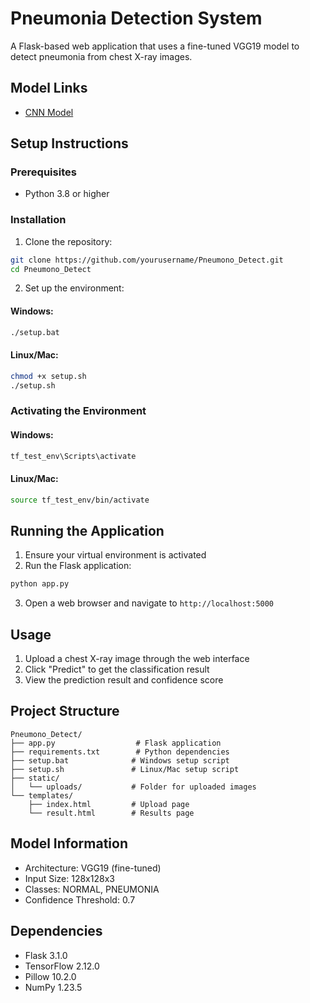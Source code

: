 # Pneumonia Detection System

A Flask-based web application that uses a fine-tuned VGG19 model to detect pneumonia from chest X-ray images.

## Model Links
- [CNN Model](https://drive.google.com/file/d/1-4L-8HJ79W5k-0l8FchG4HH1SI2dLi2W/view?usp=sharing)

## Setup Instructions

### Prerequisites
- Python 3.8 or higher

### Installation

1. Clone the repository:

```bash
git clone https://github.com/yourusername/Pneumono_Detect.git
cd Pneumono_Detect
```

2. Set up the environment:

#### Windows:

```bash
./setup.bat
```

#### Linux/Mac:

```bash
chmod +x setup.sh
./setup.sh
```

### Activating the Environment

#### Windows:

```bash
tf_test_env\Scripts\activate
```

#### Linux/Mac:

```bash
source tf_test_env/bin/activate
```

## Running the Application

1. Ensure your virtual environment is activated
2. Run the Flask application:

```bash
python app.py
```
3. Open a web browser and navigate to `http://localhost:5000`

## Usage

1. Upload a chest X-ray image through the web interface
2. Click "Predict" to get the classification result
3. View the prediction result and confidence score

## Project Structure
```
Pneumono_Detect/
├── app.py                  # Flask application
├── requirements.txt        # Python dependencies
├── setup.bat              # Windows setup script
├── setup.sh               # Linux/Mac setup script
├── static/
│   └── uploads/           # Folder for uploaded images
└── templates/
    ├── index.html         # Upload page
    └── result.html        # Results page
```

## Model Information
- Architecture: VGG19 (fine-tuned)
- Input Size: 128x128x3
- Classes: NORMAL, PNEUMONIA
- Confidence Threshold: 0.7

## Dependencies
- Flask 3.1.0
- TensorFlow 2.12.0
- Pillow 10.2.0
- NumPy 1.23.5
